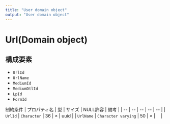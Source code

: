 ```yaml
---
title: "User domain object"
output: "User domain object"
---
```


# Url(Domain object)

## 構成要素
* `UrlId`
* `UrlName`
* `MediumId`
* `MediumDtlId`
* `LpId`
* `FormId`

制約条件
| プロパティ名 | 型 | サイズ | NULL許容 | 備考 |
| -- | -- | -- | -- | -- |
| `UrlId` | `Character` | 36 | × | uuid |
| `UrlName` | `Character varying` | 50 | × |　 |